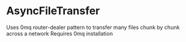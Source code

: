 # AsyncFileTransfer
Uses 0mq router-dealer pattern to transfer many files chunk by chunk across a network
Requires 0mq installation
